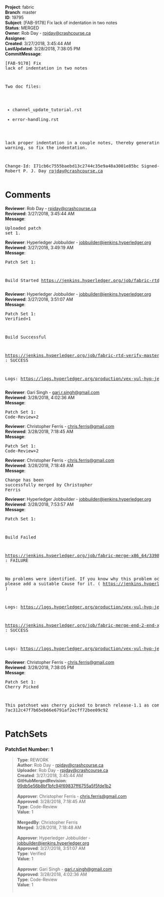 <strong>Project</strong>: fabric<br><strong>Branch</strong>: master<br><strong>ID</strong>: 19795<br><strong>Subject</strong>: [FAB-9178] Fix lack of indentation in two notes<br><strong>Status</strong>: MERGED<br><strong>Owner</strong>: Rob Day - rpjday@crashcourse.ca<br><strong>Assignee</strong>:<br><strong>Created</strong>: 3/27/2018, 3:45:44 AM<br><strong>LastUpdated</strong>: 3/28/2018, 7:38:05 PM<br><strong>CommitMessage</strong>:<br><pre>[FAB-9178] Fix lack of indentation in two notes

Two doc files:

 - channel_update_tutorial.rst
 - error-handling.rst

lack proper indentation in a couple notes, thereby generating
a build warning, so fix the indentation.

Change-Id: I71cb6c7555baebd13c2744c35e9a48a3001e85bc
Signed-off-by: Robert P. J. Day <rpjday@crashcourse.ca>
</pre><h1>Comments</h1><strong>Reviewer</strong>: Rob Day - rpjday@crashcourse.ca<br><strong>Reviewed</strong>: 3/27/2018, 3:45:44 AM<br><strong>Message</strong>: <pre>Uploaded patch set 1.</pre><strong>Reviewer</strong>: Hyperledger Jobbuilder - jobbuilder@jenkins.hyperledger.org<br><strong>Reviewed</strong>: 3/27/2018, 3:49:19 AM<br><strong>Message</strong>: <pre>Patch Set 1:

Build Started https://jenkins.hyperledger.org/job/fabric-rtd-verify-master/428/</pre><strong>Reviewer</strong>: Hyperledger Jobbuilder - jobbuilder@jenkins.hyperledger.org<br><strong>Reviewed</strong>: 3/27/2018, 3:51:07 AM<br><strong>Message</strong>: <pre>Patch Set 1: Verified+1

Build Successful 

https://jenkins.hyperledger.org/job/fabric-rtd-verify-master/428/ : SUCCESS

Logs: https://logs.hyperledger.org/production/vex-yul-hyp-jenkins-3/fabric-rtd-verify-master/428</pre><strong>Reviewer</strong>: Gari Singh - gari.r.singh@gmail.com<br><strong>Reviewed</strong>: 3/28/2018, 4:02:36 AM<br><strong>Message</strong>: <pre>Patch Set 1: Code-Review+2</pre><strong>Reviewer</strong>: Christopher Ferris - chris.ferris@gmail.com<br><strong>Reviewed</strong>: 3/28/2018, 7:18:45 AM<br><strong>Message</strong>: <pre>Patch Set 1: Code-Review+2</pre><strong>Reviewer</strong>: Christopher Ferris - chris.ferris@gmail.com<br><strong>Reviewed</strong>: 3/28/2018, 7:18:48 AM<br><strong>Message</strong>: <pre>Change has been successfully merged by Christopher Ferris</pre><strong>Reviewer</strong>: Hyperledger Jobbuilder - jobbuilder@jenkins.hyperledger.org<br><strong>Reviewed</strong>: 3/28/2018, 7:53:57 AM<br><strong>Message</strong>: <pre>Patch Set 1:

Build Failed 

https://jenkins.hyperledger.org/job/fabric-merge-x86_64/3398/ : FAILURE

No problems were identified. If you know why this problem occurred, please add a suitable Cause for it. ( https://jenkins.hyperledger.org/job/fabric-merge-x86_64/3398/ )

Logs: https://logs.hyperledger.org/production/vex-yul-hyp-jenkins-3/fabric-merge-x86_64/3398

https://jenkins.hyperledger.org/job/fabric-merge-end-2-end-x86_64/2068/ : SUCCESS

Logs: https://logs.hyperledger.org/production/vex-yul-hyp-jenkins-3/fabric-merge-end-2-end-x86_64/2068</pre><strong>Reviewer</strong>: Christopher Ferris - chris.ferris@gmail.com<br><strong>Reviewed</strong>: 3/28/2018, 7:38:05 PM<br><strong>Message</strong>: <pre>Patch Set 1: Cherry Picked

This patchset was cherry picked to branch release-1.1 as commit 7ac312c47f7b65eb66e6791af2ecff72bee09c92</pre><h1>PatchSets</h1><h3>PatchSet Number: 1</h3><blockquote><strong>Type</strong>: REWORK<br><strong>Author</strong>: Rob Day - rpjday@crashcourse.ca<br><strong>Uploader</strong>: Rob Day - rpjday@crashcourse.ca<br><strong>Created</strong>: 3/27/2018, 3:45:44 AM<br><strong>GitHubMergedRevision</strong>: [99db5e56b8bf1bfc94f69837ff6755a5f5fde1b2](https://github.com/hyperledger/fabric/commit/99db5e56b8bf1bfc94f69837ff6755a5f5fde1b2)<br><br><strong>Approver</strong>: Christopher Ferris - chris.ferris@gmail.com<br><strong>Approved</strong>: 3/28/2018, 7:18:45 AM<br><strong>Type</strong>: Code-Review<br><strong>Value</strong>: 1<br><br><strong>MergedBy</strong>: Christopher Ferris<br><strong>Merged</strong>: 3/28/2018, 7:18:48 AM<br><br><strong>Approver</strong>: Hyperledger Jobbuilder - jobbuilder@jenkins.hyperledger.org<br><strong>Approved</strong>: 3/27/2018, 3:51:07 AM<br><strong>Type</strong>: Verified<br><strong>Value</strong>: 1<br><br><strong>Approver</strong>: Gari Singh - gari.r.singh@gmail.com<br><strong>Approved</strong>: 3/28/2018, 4:02:36 AM<br><strong>Type</strong>: Code-Review<br><strong>Value</strong>: 1<br><br></blockquote>